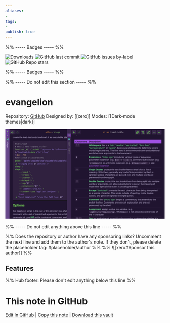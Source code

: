 ```yaml
---
aliases:
- 
tags: 
- 
publish: true
---
```


%% ----- Badges ----- %%

![Downloads](https://img.shields.io/badge/downloads-2437-573E7A?style=for-the-badge&logo=)
![GitHub last commit](https://img.shields.io/github/last-commit/xero/evangelion.obsidian?color=573E7A&label=last%20update&logo=github&style=for-the-badge)
![GitHub issues by-label](https://img.shields.io/github/issues/xero/evangelion.obsidian/help%20wanted?color=573E7A&logo=github&style=for-the-badge) 
![GitHub Repo stars](https://img.shields.io/github/stars/xero/evangelion.obsidian?color=573E7A&logo=github&style=for-the-badge)

%% ----- Badges ----- %%

%% ----- Do not edit this section ----- %%

# evangelion

Repository: [GitHub](https://github.com/xero/evangelion.obsidian)
Designed by: [[xero]]
Modes: [[Dark-mode themes|dark]]



![screenshot](https://github.com/xero/evangelion.obsidian/raw/HEAD/preview.png)

%% ----- Do not edit anything above this line ----- %% 

%% Does the repository or author have any sponsoring links? Uncomment the next line and add them to the author's note. If they don't, please delete the placeholder tag: #placeholder/author %%
%% ![[xero#Sponsor this author]] %%


## Features



%% Hub footer: Please don't edit anything below this line %%

# This note in GitHub

<span class="git-footer">[Edit In GitHub](https://github.dev/obsidian-community/obsidian-hub/blob/main/02%20-%20Community%20Expansions/02.05%20All%20Community%20Expansions/Themes/evangelion.md "git-hub-edit-note") | [Copy this note](https://raw.githubusercontent.com/obsidian-community/obsidian-hub/main/02%20-%20Community%20Expansions/02.05%20All%20Community%20Expansions/Themes/evangelion.md "git-hub-copy-note") | [Download this vault](https://github.com/obsidian-community/obsidian-hub/archive/refs/heads/main.zip "git-hub-download-vault") </span>
